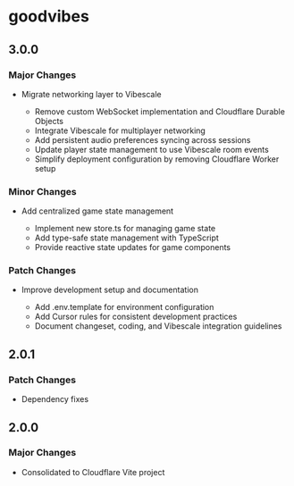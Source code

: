 # goodvibes

## 3.0.0

### Major Changes

- Migrate networking layer to Vibescale

  - Remove custom WebSocket implementation and Cloudflare Durable Objects
  - Integrate Vibescale for multiplayer networking
  - Add persistent audio preferences syncing across sessions
  - Update player state management to use Vibescale room events
  - Simplify deployment configuration by removing Cloudflare Worker setup

### Minor Changes

- Add centralized game state management

  - Implement new store.ts for managing game state
  - Add type-safe state management with TypeScript
  - Provide reactive state updates for game components

### Patch Changes

- Improve development setup and documentation

  - Add .env.template for environment configuration
  - Add Cursor rules for consistent development practices
  - Document changeset, coding, and Vibescale integration guidelines

## 2.0.1

### Patch Changes

- Dependency fixes

## 2.0.0

### Major Changes

- Consolidated to Cloudflare Vite project

